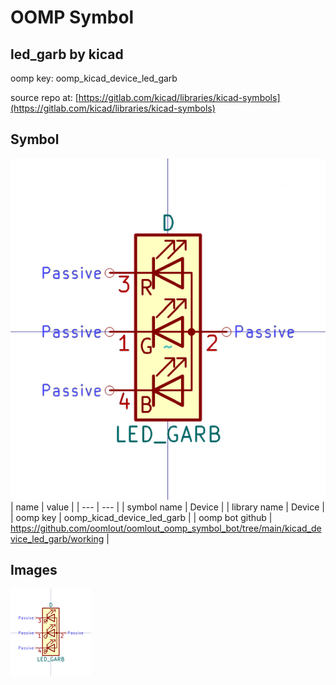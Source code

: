 # OOMP Symbol  
## led_garb  by kicad  
  
oomp key: oomp_kicad_device_led_garb  
  
source repo at: [https://gitlab.com/kicad/libraries/kicad-symbols](https://gitlab.com/kicad/libraries/kicad-symbols)  
## Symbol  
  
[![working.png](working_600.png)](working.png)  
| name | value | 
| --- | --- | 
| symbol name | Device | 
| library name | Device | 
| oomp key | oomp_kicad_device_led_garb | 
| oomp bot github | https://github.com/oomlout/oomlout_oomp_symbol_bot/tree/main/kicad_device_led_garb/working | 
## Images  
  
[![working.png](working_140.png)](working.png)  

